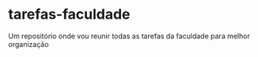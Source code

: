 # tarefas-faculdade
Um repositório onde vou reunir todas as tarefas da faculdade para melhor organização
